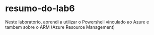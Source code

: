 # resumo-do-lab6

Neste laboratorio, aprendi a utilizar o Powershell vinculado ao Azure e tambem sobre o ARM (Azure Resource Management)
